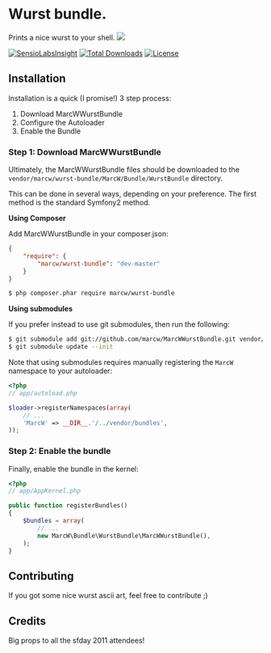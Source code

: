 # Wurst bundle.

Prints a nice wurst to your shell. <img src="http://emos.plurk.com/398156630934194ac9929b55f5ff9638_w28_h48.gif" />

[![SensioLabsInsight](https://insight.sensiolabs.com/projects/454f1e7a-57d3-4240-a1c1-a3875ec8bc89/mini.png)](https://insight.sensiolabs.com/projects/454f1e7a-57d3-4240-a1c1-a3875ec8bc89)
[![Total Downloads](https://poser.pugx.org/marcw/wurst-bundle/downloads.png)](https://packagist.org/packages/marcw/wurst-bundle)
[![License](https://poser.pugx.org/marcw/wurst-bundle/license.png)](https://packagist.org/packages/marcw/wurst-bundle)

## Installation

Installation is a quick (I promise!) 3 step process:

1. Download MarcWWurstBundle
2. Configure the Autoloader
3. Enable the Bundle

### Step 1: Download MarcWWurstBundle

Ultimately, the MarcWWurstBundle files should be downloaded to the
`vendor/marcw/wurst-bundle/MarcW/Bundle/WurstBundle` directory.

This can be done in several ways, depending on your preference. The first
method is the standard Symfony2 method.

**Using Composer**

Add MarcWWurstBundle in your composer.json:

``` json
{
    "require": {
        "marcw/wurst-bundle": "dev-master"
    }
}
```

``` bash
$ php composer.phar require marcw/wurst-bundle
```

**Using submodules**

If you prefer instead to use git submodules, then run the following:

``` bash
$ git submodule add git://github.com/marcw/MarcWWurstBundle.git vendor/bundles/MarcW/Bundle/WurstBundle
$ git submodule update --init
```

Note that using submodules requires manually registering the `MarcW` namespace to your autoloader:

``` php
<?php
// app/autoload.php

$loader->registerNamespaces(array(
    // ...
    'MarcW' => __DIR__.'/../vendor/bundles',
));
```

### Step 2: Enable the bundle

Finally, enable the bundle in the kernel:

``` php
<?php
// app/AppKernel.php

public function registerBundles()
{
    $bundles = array(
        // ...
        new MarcW\Bundle\WurstBundle\MarcWWurstBundle(),
    );
}
```

## Contributing

If you got some nice wurst ascii art, feel free to contribute ;)

## Credits

Big props to all the sfday 2011 attendees!
